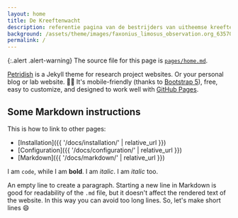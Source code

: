 ```yaml
---
layout: home
title: De Kreeftenwacht
description: referentie pagina van de bestrijders van uitheemse kreeften in Vlaanderen
background: /assets/theme/images/faxonius_limosus_observation.org_63570315.jpg
permalink: /
---
```


{:.alert .alert-warning}
The source file for this page is [`pages/home.md`](https://raw.githubusercontent.com/inbo/craywatch/main/pages/home.md).

[Petridish](https://github.com/peterdesmet/petridish) is a Jekyll theme for research project websites. Or your personal blog or lab website. 👩‍🔬 It's mobile-friendly (thanks to [Bootstrap 5](https://getbootstrap.com/docs/5.1/)), free, easy to customize, and designed to work well with [GitHub Pages](https://pages.github.com/).

## Some Markdown instructions

This is how to link to other pages:

- [Installation]({{ '/docs/installation/' | relative_url }})
- [Configuration]({{ '/docs/configuration/' | relative_url }})
- [Markdown]({{ '/docs/markdown/' | relative_url }})

I am `code`, while I am **bold**. I am *italic*. I am _italic_ too.

An empty line to create a paragraph.
Starting a new line in Markdown is good for readability of the `.md` file, but it doesn't affect the rendered text of the website.
In this way you can avoid too long lines.
So, let's make short lines 😄 
 